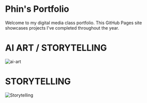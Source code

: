 # Phin's Portfolio

Welcome to my digital media class portfolio. This GitHub Pages site showcases projects I've completed throughout the year.

# AI ART / STORYTELLING
![ai-art](https://github.com/user-attachments/assets/e5a72fc2-a094-4a9e-a33c-1cb75e6a0dd3)

# STORYTELLING
![Storytelling](https://github.com/user-attachments/assets/31439132-6ee1-4ff4-9662-29aa857281ef)
